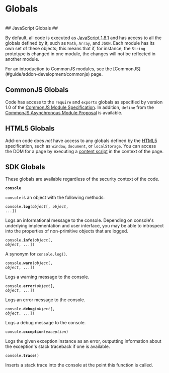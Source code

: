 # Globals #
<br>
## JavaScript Globals ##

By default, all code is executed as [JavaScript 1.8.1] and has access
to all the globals defined by it, such as `Math`, `Array`, and `JSON`. Each
module has its own set of these objects; this means that if, for
instance, the `String` prototype is changed in one module, the changes
will not be reflected in another module.

<span class="aside">
For an introduction to CommonJS modules, see the
[CommonJS](#guide/addon-development/commonjs) page.
</span>

## CommonJS Globals ##

Code has access to the `require` and `exports` globals
as specified by version 1.0 of the [CommonJS Module Specification].
In addition, `define` from the [CommonJS Asynchronous Module Proposal]
is available.

## HTML5 Globals ##

Add-on code does *not* have access to any globals defined by the
[HTML5] specification, such as `window`, `document`, or `localStorage`.
You can access the DOM for a page by executing a
[content script](#guide/addon-development/web-content) in the context of the
page.

## SDK Globals ##

These globals are available regardless of the security context of the code.

<code>**console**</code>

`console` is an object with the following methods:

<code>console.**log**(*object*[, *object*, ...])</code>

Logs an informational message to the console. Depending on console's
underlying implementation and user interface, you may be able to
introspect into the properties of non-primitive objects that are
logged.

<code>console.**info**(*object*[, *object*, ...])</code>

A synonym for `console.log()`.

<code>console.**warn**(*object*[, *object*, ...])</code>

Logs a warning message to the console.

<code>console.**error**(*object*[, *object*, ...])</code>

Logs an error message to the console.

<code>console.**debug**(*object*[, *object*, ...])</code>

Logs a debug message to the console.

<code>console.**exception**(*exception*)</code>

Logs the given exception instance as an error, outputting information
about the exception's stack traceback if one is available.

<code>console.**trace**()</code>

Inserts a stack trace into the console at the point this function is called.

  [Components object]: https://developer.mozilla.org/en/Components_object
  [HTML5]: http://dev.w3.org/html5/spec/Overview.html
  [JavaScript 1.8.1]: https://developer.mozilla.org/En/New_in_JavaScript_1.8.1
  [CommonJS Module Specification]: http://wiki.commonjs.org/wiki/Modules/1.0
  [CommonJS Asynchronous Module Proposal]: http://wiki.commonjs.org/wiki/Modules/AsynchronousDefinition
  [Package Specification]: #guide/package-spec
